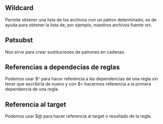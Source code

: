 ## Wildcard
Permite obtener una lista de los archivos con un patron determinado, es de ayuda para obtener la lista de, por ejemplo, nuestros archivos fuente src.
## Patsubst
Nos sirve para crear sustituciones de patrones en cadenas.

## Referencias a dependecias de reglas
Podemos usar $^ para hacer referencia a las dependencias de una regla sin tener que escribirla de nuevo y con $< hacermos referencia a la primera dependencia de una regla.

## Referencia al target
Podemos usar $@ para hacer referencia al target o resultado de la regla.
